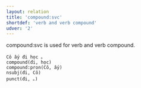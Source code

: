 ```yaml
---
layout: relation
title: 'compound:svc'
shortdef: 'verb and verb compound'
udver: '2'
---
```


compound:svc is used for verb and verb compound.

~~~ sdparse
Cô ấy đi học 。
compound(đi, học)
compound:pron(Cô, ấy)
nsubj(đi, Cô)
punct(đi, 。)
~~~

<!-- Interlanguage links updated Ne 5. května 2024, 18:20:57 CEST -->
